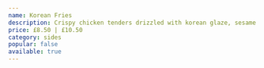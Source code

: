 ```yaml
---
name: Korean Fries
description: Crispy chicken tenders drizzled with korean glaze, sesame seeds, spring onions, chillies
price: £8.50 | £10.50
category: sides
popular: false
available: true
---
```

